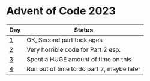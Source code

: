 # Advent of Code 2023

| Day | Status |
|-----|--------|
|  [1](01.fsx)  |   OK, Second part took ages     |
|  [2](02.fsx)  |   Very horrible code for Part 2  esp.    |
|  [3](03.fsx)  |   Spent a HUGE amount of time on this   |
|  [4](04.fsx)  |   Run out of time to do part 2, maybe later   |